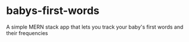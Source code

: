 # babys-first-words
A simple MERN stack app that lets you track your baby's first words and their frequencies 
